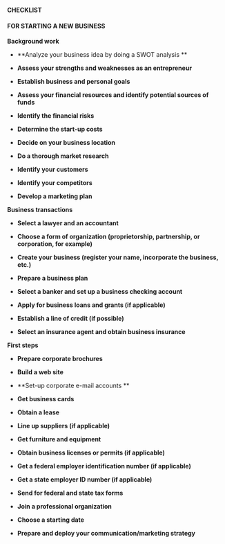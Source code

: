**CHECKLIST**

#### FOR STARTING A NEW BUSINESS

**Background work**

-   **Analyze your business idea by doing a SWOT analysis **

-   **Assess your strengths and weaknesses as an entrepreneur**

-   **Establish business and personal goals**

-   **Assess your financial resources and identify potential sources of
    funds**

-   **Identify the financial risks**

-   **Determine the start-up costs**

-   **Decide on your business location**

-   **Do a thorough market research**

-   **Identify your customers**

-   **Identify your competitors**

-   **Develop a marketing plan**

**Business transactions**

-   **Select a lawyer and an accountant**

-   **Choose a form of organization (proprietorship, partnership, or
    corporation, for example)**

-   **Create your business (register your name, incorporate the
    business, etc.)**

-   **Prepare a business plan**

-   **Select a banker and set up a business checking account**

-   **Apply for business loans and grants (if applicable)**

-   **Establish a line of credit (if possible)**

-   **Select an insurance agent and obtain business insurance**

**First steps**

-   **Prepare corporate brochures**

-   **Build a web site**

-   **Set-up corporate e-mail accounts **

-   **Get business cards**

-   **Obtain a lease**

-   **Line up suppliers (if applicable)**

-   **Get furniture and equipment**

-   **Obtain business licenses or permits (if applicable)**

-   **Get a federal employer identification number (if applicable)**

-   **Get a state employer ID number (if applicable)**

-   **Send for federal and state tax forms**

-   **Join a professional organization**

-   **Choose a starting date**

-   **Prepare and deploy your communication/marketing strategy**
